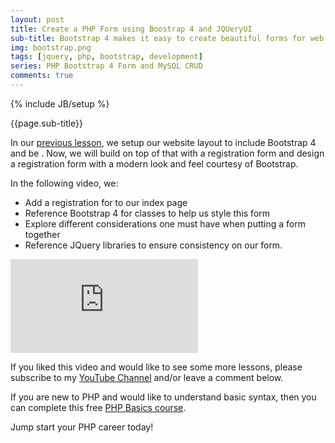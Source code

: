 ```yaml
---
layout: post
title: Create a PHP Form using Boostrap 4 and JQUeryUI 
sub-title: Bootstrap 4 makes it easy to create beautiful forms for web pages. In this video, we will explore how this can be done in a PHP website. 
img: bootstrap.png
tags: [jquery, php, bootstrap, development]
series: PHP Bootstrap 4 Form and MySQL CRUD
comments: true
---
```

{% include JB/setup %}

{{page.sub-title}}

<!--more-->
In our [previous lesson](https://trevoirwilliams.github.io/2019-10-18-php-layout/), we setup our website layout to include Bootstrap 4 and be . Now, we will build on top of that with a registration form and design a registration form with a modern look and feel courtesy of Bootstrap.

In the following video, we:
- Add a registration for to our index page 
- Reference Bootstrap 4 for classes to help us style this form 
- Explore different considerations one must have when putting a form together
- Reference JQuery libraries to ensure consistency on our form. 

<div class="embed-responsive embed-responsive-16by9">
    <iframe  src="https://www.youtube.com/embed/l_aNalZLp04" frameborder="0" allow="accelerometer; autoplay; encrypted-media; gyroscope; picture-in-picture" allowfullscreen></iframe>
</div>

If you liked this video and would like to see some more lessons, please subscribe to my [YouTube Channel](http://bit.ly/2JlTIs4) and/or leave a comment below.


If you are new to PHP and would like to understand basic syntax, then you can complete this free [PHP Basics course](http://bit.ly/2nEh7NT). 

Jump start your PHP career today!